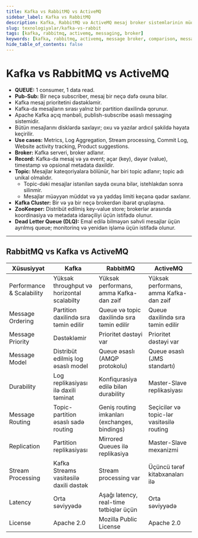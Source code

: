 ```yaml
---
title: Kafka vs RabbitMQ vs ActiveMQ
sidebar_label: Kafka vs RabbitMQ
description: Kafka, RabbitMQ və ActiveMQ mesaj broker sistemlərinin müqayisəsi
slug: texnologiyalar/kafka-vs-rabbit
tags: [kafka, rabbitmq, activemq, messaging, broker]
keywords: [kafka, rabbitmq, activemq, message broker, comparison, messaging system]
hide_table_of_contents: false
---
```


# Kafka vs RabbitMQ vs ActiveMQ

- **QUEUE:** 1 consumer, 1 data read.
- **Pub-Sub:** Bir neçə subscriber, mesaj bir neçə dəfə oxuna bilər.
- Kafka mesaj prioritetini dəstəkləmir.
- Kafka-da mesajların sırası yalnız bir partition daxilində qorunur.
- Apache Kafka açıq mənbəli, publish-subscribe əsaslı messaging sistemidir.
- Bütün mesajlarını disklərdə saxlayır; oxu və yazılar ardıcıl şəkildə həyata keçirilir.
- **Use cases:** Metrics, Log Aggregation, Stream processing, Commit Log, Website activity tracking, Product suggestions.
- **Broker:** Kafka serveri, broker adlanır.
- **Record:** Kafka-da mesaj və ya event; açar (key), dəyər (value), timestamp və opsional metadata daxildir.
- **Topic:** Mesajlar kateqoriyalara bölünür, hər biri topic adlanır; topic adı unikal olmalıdır.
    - Topic-dəki mesajlar istənilən sayda oxuna bilər, istehlakdan sonra silinmir.
    - Mesajlar müəyyən müddət və ya yaddaş limiti keçənə qədər saxlanır.
- **Kafka Cluster:** Bir və ya bir neçə brokerdən ibarət qruplaşma.
- **ZooKeeper:** Distribüt edilmiş key-value store; brokerlər arasında koordinasiya və metadata idarəçiliyi üçün istifadə olunur.
- **Dead Letter Queue (DLQ):** Emal edilə bilməyən səhvli mesajlar üçün ayrılmış queue; monitorinq və yenidən işləmə üçün istifadə olunur.

---

## RabbitMQ vs Kafka vs ActiveMQ

| Xüsusiyyət               | Kafka                                      | RabbitMQ                                 | ActiveMQ                                 |
|-------------------------|--------------------------------------------|-----------------------------------------|-----------------------------------------|
| Performance & Scalability| Yüksək throughput və horizontal scalabilty| Yüksək performans, amma Kafka-dan zəif  | Yüksək performans, amma Kafka-dan zəif  |
| Message Ordering        | Partition daxilində sıra təmin edilir      | Queue və topic daxilində sıra təmin edilir | Queue daxilində sıra təmin edilir        |
| Message Priority        | Dəstəkləmir                                | Prioritet dəstəyi var                    | Prioritet dəstəyi var                    |
| Message Model           | Distribüt edilmiş log əsaslı model          | Queue əsaslı (AMQP protokolu)            | Queue əsaslı (JMS standartı)             |
| Durability              | Log replikasiyası ilə daxili təminat       | Konfiqurasiya edilə bilən durability    | Master-Slave replikasiyası               |
| Message Routing         | Topic-partition əsaslı sadə routing         | Geniş routing imkanları (exchanges, bindings) | Seçicilər və topic-lər vasitəsilə routing |
| Replication             | Partition replikasiyası                     | Mirrored Queues ilə replikasiya          | Master-Slave mexanizmi                   |
| Stream Processing       | Kafka Streams vasitəsilə daxili dəstək     | Stream processing var                    | Üçüncü tərəf kitabxanaları ilə          |
| Latency                 | Orta səviyyədə                             | Aşağı latency, real-time tətbiqlər üçün | Orta səviyyədə                           |
| License                 | Apache 2.0                                | Mozilla Public License                   | Apache 2.0                              |
